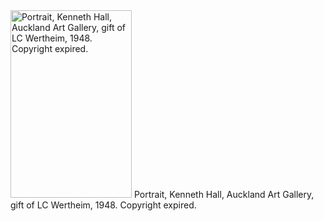 <html><body><a href="/wp-content/uploads/2015/05/PortraitKennethHall.jpg"><img class="size-medium wp-image-530" src="/wp-content/uploads/2015/05/PortraitKennethHall-194x300.jpg" alt="Portrait, Kenneth Hall, Auckland Art Gallery, gift of LC Wertheim, 1948. Copyright expired." width="194" height="300"></a> Portrait, Kenneth Hall, Auckland Art Gallery, gift of LC Wertheim, 1948. Copyright expired.</body></html>